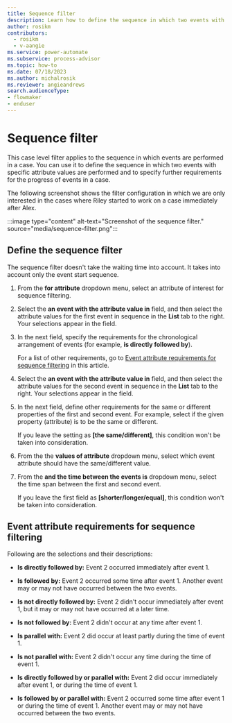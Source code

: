 ```yaml
---
title: Sequence filter
description: Learn how to define the sequence in which two events with specific attribute values are performed and specify further requirements in Power Automate Process Mining.
author: rosikm
contributors:
  - rosikm
  - v-aangie
ms.service: power-automate
ms.subservice: process-advisor
ms.topic: how-to
ms.date: 07/18/2023
ms.author: michalrosik
ms.reviewer: angieandrews
search.audienceType:
- flowmaker
- enduser
---
```


# Sequence filter

This case level filter applies to the sequence in which events are performed in a case. You can use it to define the sequence in which two events with specific attribute values are performed and to specify further requirements for the progress of events in a case.

The following screenshot shows the filter configuration in which we are only interested in the cases where Riley started to work on a case immediately after Alex.

:::image type="content" alt-text="Screenshot of the sequence filter." source="media/sequence-filter.png":::

## Define the sequence filter

The sequence filter doesn't take the waiting time into account. It takes into account only the event start sequence.

1. From the **for attribute** dropdown menu, select an attribute of interest for sequence filtering.

1. Select the **an event with the attribute value in** field, and then select the attribute values for the first event in sequence in the **List** tab to the right. Your selections appear in the field.

1. In the next field, specify the requirements for the chronological arrangement of events (for example, **is directly followed by**).

    For a list of other requirements, go to [Event attribute requirements for sequence filtering](#event-attribute-requirements-for-sequence-filtering) in this article.

1. Select the **an event with the attribute value in** field, and then select the attribute values for the second event in sequence in the **List** tab to the right. Your selections appear in the field.

1. In the next field, define other requirements for the same or different properties of the first and second event. For example, select if the given property (attribute) is to be the same or different.

    If you leave the setting as **[the same/different]**, this condition won't be taken into consideration.

1. From the the **values of attribute** dropdown menu, select which event attribute should have the same/different value.

1. From the **and the time between the events is** dropdown menu, select the time span between the first and second event.

    If you leave the first field as **[shorter/longer/equal]**, this condition won't be taken into consideration.

## Event attribute requirements for sequence filtering

Following are the selections and their descriptions:

- **Is directly followed by:** Event 2 occurred immediately after event 1.

- **Is followed by:** Event 2 occurred some time after event 1. Another event may or may not have occurred between the two events.

- **Is not directly followed by:** Event 2 didn't occur immediately after event 1, but it may or may not have occurred at a later time.

- **Is not followed by:** Event 2 didn't occur at any time after event 1.

- **Is parallel with:** Event 2 did occur at least partly during the time of event 1.

- **Is not parallel with:** Event 2 didn't occur any time during the time of event 1.

- **Is directly followed by or parallel with:** Event 2 did occur immediately after event 1, or during the time of event 1.

- **Is followed by or parallel with:** Event 2 occurred some time after event 1 or during the time of event 1. Another event may or may not have occurred between the two events.
